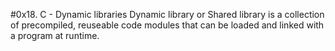 #0x18. C - Dynamic libraries
Dynamic library or Shared library is a collection of precompiled, reuseable code modules that can be loaded and linked with a program at runtime.

